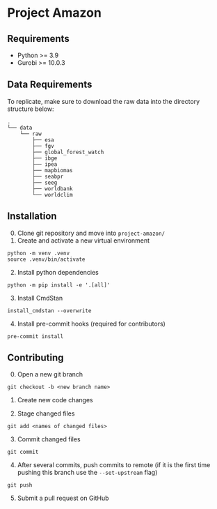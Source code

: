 # Project Amazon

## Requirements
- Python >= 3.9
- Gurobi >= 10.0.3
## Data Requirements
To replicate, make sure to download the raw data into the directory structure below:
```
.
└── data
    └── raw
        ├── esa
        ├── fgv
        ├── global_forest_watch
        ├── ibge
        ├── ipea
        ├── mapbiomas
        ├── seabpr
        ├── seeg
        ├── worldbank
        └── worldclim
```

## Installation

0. Clone git repository and move into `project-amazon/`
1. Create and activate a new virtual environment
```
python -m venv .venv
source .venv/bin/activate
```
2. Install python dependencies
```
python -m pip install -e '.[all]'
```

3. Install CmdStan
```
install_cmdstan --overwrite
```

4. Install pre-commit hooks (required for contributors)
```
pre-commit install
```


## Contributing
0. Open a new git branch
```
git checkout -b <new branch name>
```
1. Create new code changes

2. Stage changed files
```
git add <names of changed files>
```

3. Commit changed files
```
git commit
```

4. After several commits, push commits to remote (if it is the first time pushing this branch use the `--set-upstream` flag)
```
git push
```

5. Submit a pull request on GitHub
